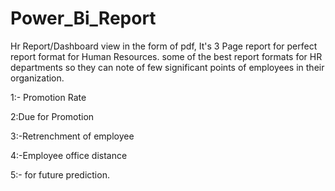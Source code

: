 # Power_Bi_Report
Hr Report/Dashboard view in the form of pdf, It's 3 Page report for perfect report format for Human Resources.
some of the best report formats for HR departments so they can note of few significant points of employees in their organization.

1:- Promotion Rate

2:Due for Promotion 

3:-Retrenchment of employee

4:-Employee office distance 

5:- for future prediction.
